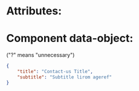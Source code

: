 # Attributes:


# Component data-object:

("?" means "unnecessary")

```json
{
    "title": "Contact-us Title",
    "subtitle": "Subtitle lirom ageref"
}
```
